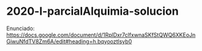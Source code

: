 # 2020-l-parcialAlquimia-solucion
Enunciado: https://docs.google.com/document/d/1RplDxr7clfxwnaSKfStQWQ6XKEoJnGiwuNfdTV8Zm6A/edit#heading=h.bqyooztlsyb0
